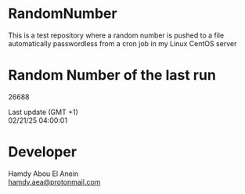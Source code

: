 # RandomNumber    
This is a test repository where a random number is pushed to a file automatically passwordless from a cron job in my Linux CentOS server    
# Random Number of the last run   
26688
      
Last update (GMT +1)    
02/21/25 04:00:01
# Developer    
Hamdy Abou El Anein   
hamdy.aea@protonmail.com
